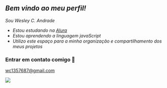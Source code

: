 ## _Bem vindo ao meu perfil!_
_Sou Wesley C. Andrade_

- _Estou estudando na [Alura](https://www.alura.com.br/)_
- _Estou aprendendo a linguagem javaScript_
- _Utilizo este espaço para a minha organização e compartilhamento dos meus projetos_

### Entrar em contato comigo 📧
wc1357687@gmail.com


![](https://media.tenor.com/Bo1UVFUD06cAAAAM/solo-leveling-sung-jin-woo.gif)
